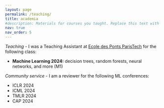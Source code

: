 ```yaml
---
layout: page
permalink: /teaching/
title: academia
#description: Materials for courses you taught. Replace this text with your description.
nav: true
nav_order: 5
---
```


  *Teaching* - I was a Teaching Assistant at <a href="https://ecoledesponts.fr/">Ecole des Ponts ParisTech</a> for the following class:
- <b>Machine Learning 2024:</b> decision trees, random forests, neural networks, and more (M1) 

*Community service* - I am a reviewer for the following ML conferences:
- ICLR 2024
- ICML 2024
- TMLR 2024
- CAP 2024

